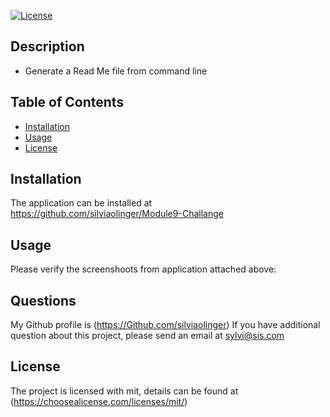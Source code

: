 
  [![License](https://img.shields.io/badge/License-mit-blue.svg)](https://choosealicense.com/licenses/mit/)
  <ReadME Generator>

## Description

- Generate a Read Me file from command line


## Table of Contents

- [Installation](#Installation)
- [Usage](#Usage)
- [License](#License)

## Installation

The application can be installed at https://github.com/silviaolinger/Module9-Challange

## Usage

Please verify the screenshoots from application attached above:

## Questions

My Github profile is (https://Github.com/silviaolinger)
If you have additional question about this project, please send an email at sylvi@sis.com

## License
 The project is licensed with mit, details can be found at (https://choosealicense.com/licenses/mit/)

  